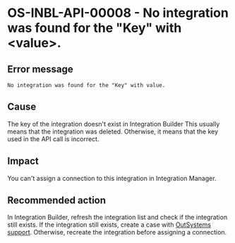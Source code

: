 ﻿---
summary:
tags:
en_title: OS-INBL-API-00008
---

# OS-INBL-API-00008 - No integration was found for the "Key" with &lt;value&gt;.

## Error message

`No integration was found for the "Key" with value.`

## Cause

The key of the integration doesn't exist in Integration Builder
This usually means that the integration was deleted. Otherwise, it means that the key used in the API call is incorrect.

## Impact

You can't assign a connection to this integration in Integration Manager.

## Recommended action

In Integration Builder, refresh the integration list and check if the integration still exists.
If the integration still exists, create a case with [OutSystems support](https://success.outsystems.com/Support).
Otherwise, recreate the integration before assigning a connection.
